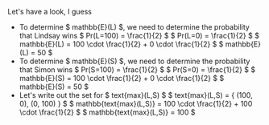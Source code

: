 Let's have a look, I guess

<ul>
<li> To determine $ mathbb{E}(L) $, we need to determine the probability that Lindsay wins 
$ Pr(L=100) = \frac{1}{2} $ 
$ Pr(L=0) = \frac{1}{2} $ 
$ mathbb{E}(L) = 100 \cdot \frac{1}{2} + 0 \cdot \frac{1}{2} $ 
$ mathbb{E}(L) = 50 $
<li> To determine $ mathbb{E}(S) $, we need to determine the probability that Simon wins 
$ Pr(S=100) = \frac{1}{2} $ 
$ Pr(S=0) = \frac{1}{2} $ 
$ mathbb{E}(S) = 100 \cdot \frac{1}{2} + 0 \cdot \frac{1}{2} $ 
$ mathbb{E}(S) = 50 $
<li> Let's write out the set for $ text{max}(L,S) $ 
$ text{max}(L,S) = { (100, 0), (0, 100) } $ 
$ mathbb{text{max}(L,S)} = 100 \cdot \frac{1}{2} + 100 \cdot \frac{1}{2} $ 
$ mathbb{text{max}(L,S)} = 100 $
</ul>

